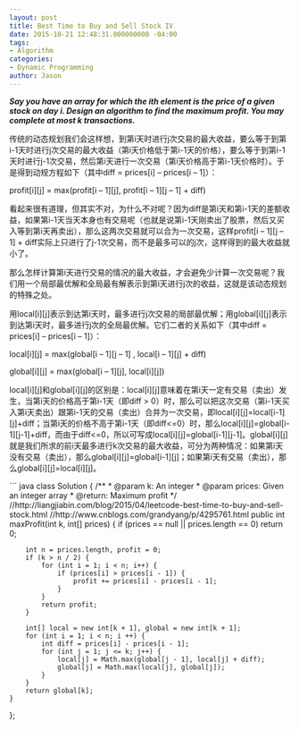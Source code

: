 ```yaml
---
layout: post
title: Best Time to Buy and Sell Stock IV
date: 2015-10-21 12:48:31.000000000 -04:00
tags:
- Algorithm
categories:
- Dynamic Programming
author: Jason
---
```

<p><strong><em>Say you have an array for which the ith element is the price of a given stock on day i. Design an algorithm to find the maximum profit. You may complete at most k transactions.</em></strong></p>


<p>传统的动态规划我们会这样想，到第i天时进行j次交易的最大收益，要么等于到第i-1天时进行j次交易的最大收益（第i天价格低于第i-1天的价格），要么等于到第i-1天时进行j-1次交易，然后第i天进行一次交易（第i天价格高于第i-1天价格时）。于是得到动规方程如下（其中diff = prices[i] – prices[i – 1]）：</p>
<p>profit[i][j] = max(profit[i – 1][j], profit[i – 1][j – 1] + diff)</p>
看起来很有道理，但其实不对，为什么不对呢？因为diff是第i天和第i-1天的差额收益，如果第i-1天当天本身也有交易呢（也就是说第i-1天刚卖出了股票，然后又买入等到第i天再卖出），那么这两次交易就可以合为一次交易，这样profit[i – 1][j – 1] + diff实际上只进行了j-1次交易，而不是最多可以的j次，这样得到的最大收益就小了。</p>
<p>那么怎样计算第i天进行交易的情况的最大收益，才会避免少计算一次交易呢？我们用一个局部最优解和全局最有解表示到第i天进行j次的收益，这就是该动态规划的特殊之处。</p>
<p>用local[i][j]表示到达第i天时，最多进行j次交易的局部最优解；用global[i][j]表示到达第i天时，最多进行j次的全局最优解。它们二者的关系如下（其中diff = prices[i] – prices[i – 1]）：</p>
<p>local[i][j] = max(global[i – 1][j – 1] , local[i – 1][j] + diff)</p>
global[i][j] = max(global[i – 1][j], local[i][j])</p>
local[i][j]和global[i][j]的区别是：local[i][j]意味着在第i天一定有交易（卖出）发生，当第i天的价格高于第i-1天（即diff > 0）时，那么可以把这次交易（第i-1天买入第i天卖出）跟第i-1天的交易（卖出）合并为一次交易，即local[i][j]=local[i-1][j]+diff；当第i天的价格不高于第i-1天（即diff&lt;=0）时，那么local[i][j]=global[i-1][j-1]+diff，而由于diff&lt;=0，所以可写成local[i][j]=global[i-1][j-1]。global[i][j]就是我们所求的前i天最多进行k次交易的最大收益，可分为两种情况：如果第i天没有交易（卖出），那么global[i][j]=global[i-1][j]；如果第i天有交易（卖出），那么global[i][j]=local[i][j]。</p>
``` java
class Solution {
    /**
     * @param k: An integer
     * @param prices: Given an integer array
     * @return: Maximum profit
     */
//http://liangjiabin.com/blog/2015/04/leetcode-best-time-to-buy-and-sell-stock.html
//http://www.cnblogs.com/grandyang/p/4295761.html
    public int maxProfit(int k, int[] prices) {
        if (prices == null || prices.length == 0) return 0;
        
        int n = prices.length, profit = 0;
        if (k > n / 2) {
            for (int i = 1; i < n; i++) {
                if (prices[i] > prices[i - 1]) {
                    profit += prices[i] - prices[i - 1];
                }
            }
            return profit;
        }
        
        int[] local = new int[k + 1], global = new int[k + 1];        
        for (int i = 1; i < n; i ++) {
            int diff = prices[i] - prices[i - 1];
            for (int j = 1; j <= k; j++) {
                local[j] = Math.max(global[j - 1], local[j] + diff);
                global[j] = Math.max(local[j], global[j]);
            }
        }
        return global[k];
    }
};
```
